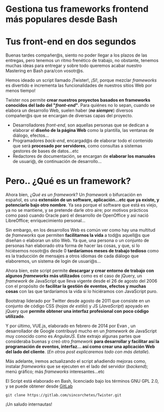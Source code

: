 # Gestiona tus frameworks frontend más populares desde Bash

# Tus front-end en dos segundos

Buenas tardes compañer@s, siento no poder llegar a los plazos de las entregas, pero tenemos un ritmo frenético de trabajo, no obstante, tenemos muchas ideas para entregar y sobre todo queremos acabar nuestro Mastering en Bash para/con vosotr@s.

Hemos ideado un script llamado ¡Twister!, ¡Sí!, porque mezclar _frameworks_ es divertido e incrementa las funcionalidades de nuestros sitios Web por menos tiempo!

Twister nos permite **crear nuestros proyectos basados en frameworks conocidos del lado del "_front-end_"**. Para quiénes no lo sepan, cuando se elabora un desarrollo Web, suelen haber (_**no siempre**_) diversos compañer@s que se encargan de diversas capas del proyecto. 
* Desarrolladores _front-end_, son aquellas personas que se dedican a elaborar el **diseño de la página Web** como la plantilla, las ventanas de diálogo, efectos...
* Programadores _back-end_, encargad@s de elaborar todo el contenido que será **procesado por servidores**, como consultas a sistemas gestores de bases de datos...etc
* Redactores de documentación, se encargan de **elaborar los manuales** de usuari@, de continuación de desarrollo...

<script src="https://asciinema.org/a/188732.js" id="asciicast-188732" async></script>

# Pero.. ¿Qué es un framework?
Ahora bien, ¿_Qué es un framework_? Un _framework_ o bifurcación en español, es una **extensión de un software, aplicación...etc que ya existe, y potenciarlo bajo otro nombre**. Ya sea porque el software que está es viejo, ya no se mantiene, y se pretende darle otro aire; por motivos prácticos como pasó cuando Oracle paró el desarrollo de OpenOffice y así nació LibreOffice; enriquecimiento personal...

Sin embargo, en los desarrollos Web es común ver como hay una multitud de _frameworks_ que permiten **facilitarnos la vida** a tod@s aquell@s que diseñan o elaboran un sitio Web. Ya que, una persona o un conjunto de personas han elaborado otra forma de hacer las cosas, y que, si lo hiciésemos nosotr@s desde 0 **tardaríamos meses de trabajo tedioso** como es la traducción de mensajes a otros idiomas de cada diálogo que elaboremos, un sistema de login de usuari@s...

Ahora bien, este script permite **descargar y crear entorno de trabajo con algunos _frameworks_ más utilizados** como es el caso de jQuery, un _framework_ de JavaScript que lleva vigente desde el 26 de agosto del 2006 con el propósito de **facilitar la gestión de eventos, efectos y muchas cosas** con las que tardaríamos la vida si lo hiciéramos con JavaScript puro.

Bootstrap liderado por Twitter desde agosto de 2011 que consiste en un conjunto de código CSS (_hojas de estilo_) y JS (_JavaScript_) apoyado en jQuery que **permite obtener una interfaz profesional con poco código utilizado**.

Y por último, VUE.js, elaborado en febrero de 2014 por Evan ,  un desarrollador de Google contribuyó mucho en un _framework_ de JavaScript muy conocido como es _AngularJS_. Este extrajo algunas partes que consideraba buenas y creó otro _framework_ **para desarrollar y facilitar así la programación de eventos, interfaz... así como crear una aplicación Web del lado del cliente**. (_En otros post explicaremos todo con más detalle_).

Más adelante, iremos actualizando el script añadiendo mejoras como, instalar _frameworks_ que se ejecuten en el lado del servidor (_backend_); menú gráfico; más _frameworks_ interesantes...etc

El Script está elaborado en Bash, licenciado bajo los términos GNU GPL 2.0, y se puede obtener desde [GitLab](https://gitlab.com/sincorchetes/Twister?target=_blank)

```
git clone https://gitlab.com/sincorchetes/Twister.git
```
¡Un saludo internautas!